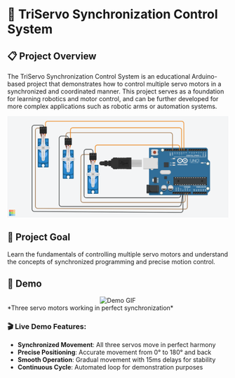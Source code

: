 # 🤖 TriServo Synchronization Control System


## 📋 Project Overview
The TriServo Synchronization Control System is an educational Arduino-based project that demonstrates how to control multiple servo motors in a synchronized and coordinated manner. This project serves as a foundation for learning robotics and motor control, and can be further developed for more complex applications such as robotic arms or automation systems.
<div align="center">
<img src="circuit_diagram.png" width="700" alt="Circuit Diagram">
</div>

## 🎯 Project Goal

Learn the fundamentals of controlling multiple servo motors and understand the concepts of synchronized programming and precise motion control.

## 🚀 Demo
<div align="center">
<img src="servo_demo.gif" width="700" alt="Demo GIF">
  </div>
*Three servo motors working in perfect synchronization*

### 🎬 Live Demo Features:
- **Synchronized Movement**: All three servos move in perfect harmony
- **Precise Positioning**: Accurate movement from 0° to 180° and back
- **Smooth Operation**: Gradual movement with 15ms delays for stability
- **Continuous Cycle**: Automated loop for demonstration purposes
